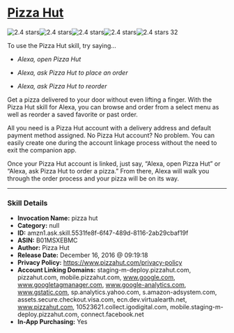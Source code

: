 # [Pizza Hut](http://alexa.amazon.com/#skills/amzn1.ask.skill.5531fe8f-6f47-489d-8116-2ab29cbaf19f)
![2.4 stars](../../images/ic_star_black_18dp_1x.png)![2.4 stars](../../images/ic_star_black_18dp_1x.png)![2.4 stars](../../images/ic_star_half_black_18dp_1x.png)![2.4 stars](../../images/ic_star_border_black_18dp_1x.png)![2.4 stars](../../images/ic_star_border_black_18dp_1x.png) 32

To use the Pizza Hut skill, try saying...

* *Alexa, open Pizza Hut*

* *Alexa, ask Pizza Hut to place an order*

* *Alexa, ask Pizza Hut to reorder*

Get a pizza delivered to your door without even lifting a finger. With the Pizza Hut skill for Alexa, you can browse and order from a select menu as well as reorder a saved favorite or past order.

All you need is a Pizza Hut account with a delivery address and default payment method assigned. No Pizza Hut account? No problem. You can easily create one during the account linkage process without the need to exit the companion app.

Once your Pizza Hut account is linked, just say, “Alexa, open Pizza Hut” or “Alexa, ask Pizza Hut to order a pizza.”  From there, Alexa will walk you through the order process and your pizza will be on its way.

***

### Skill Details

* **Invocation Name:** pizza hut
* **Category:** null
* **ID:** amzn1.ask.skill.5531fe8f-6f47-489d-8116-2ab29cbaf19f
* **ASIN:** B01MSXEBMC
* **Author:** Pizza Hut
* **Release Date:** December 16, 2016 @ 09:19:18
* **Privacy Policy:** https://www.pizzahut.com/privacy-policy
* **Account Linking Domains:** staging-m-deploy.pizzahut.com, pizzahut.com, mobile.pizzahut.com, www.google.com, www.googletagmanager.com, www.google-analytics.com, www.gstatic.com, sp.analytics.yahoo.com, s.amazon-adsystem.com, assets.secure.checkout.visa.com, ecn.dev.virtualearth.net, www.pizzahut.com, 10523621.collect.igodigital.com, mobile.staging-m-deploy.pizzahut.com, connect.facebook.net
* **In-App Purchasing:** Yes
